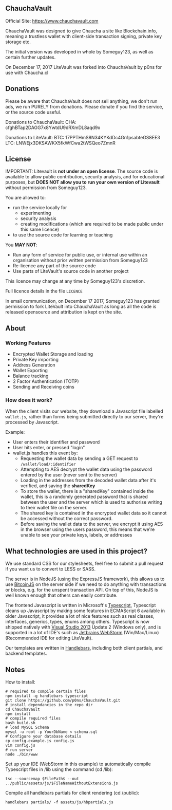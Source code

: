ChauchaVault
--------
Official Site: https://www.chauchavault.com

ChauchaVault was designed to give Chaucha a site like Blockchain.info, meaning a trustless wallet with client-side transaction signing, private key storage etc.

The initial version was developed in whole by Someguy123, as well as certain further updates.

On December 17, 2017 LiteVault was forked into ChauchaVault by p0ns for use with Chaucha.cl

## Donations

Please be aware that ChauchaVault does not sell anything, we don't run ads, we run PURELY from donations. Please donate if you find the service, or the source code useful.

Donations to ChauchaVault:
CHA: cfghBTap2DAGG7x8YwtdU9dRXmDL8aqd9x

Donations to LiteVault:
BTC: 17PPTHmS8N34KYKdDc4Gn1psabteGS8EE3
LTC: LNWEjx3DKSAWKX5fkWfCwa2tWSQeo7ZmnR

## License

IMPORTANT: Litevault is **not under an open license**. The source code is available to allow public contribution, security analysis, and for educational purposes, but **DOES NOT allow you to run your own version of Litevault** without permission from Someguy123.

You are allowed to:

  - run the service locally for
    - experimenting
    - security analysis
    - creating modifications (which are required to be
      made public under this same licence)
  - to use the source code for learning or teaching

You **MAY NOT**:

  - Run any form of service for public use, or internal use within an organisation without prior written permission from Someguy123
  - Re-licence any part of the source code
  - Use parts of LiteVault's source code in another project

This licence may change at any time by Someguy123's discretion.

Full licence details in the file `LICENCE`

In email communication, on December 17 2017, Someguy123 has granted
permission to fork LiteVault into ChauchaVault as long as all the code is released opensource
and attribution is kept on the site.

## About

### Working Features

 - Encrypted Wallet Storage and loading
 - Private Key importing
 - Address Generation
 - Wallet Exporting
 - Balance tracking
 - 2 Factor Authentication (TOTP)
 - Sending and Receiving coins

### How does it work?

When the client visits our website, they download a Javascript file labelled `wallet.js`, rather than forms being submitted directly to our server, they're processed by Javascript.

Example:

 - User enters their identifier and password
 - User hits enter, or pressed "login"
 - wallet.js handles this event by:
   - Requesting the wallet data by sending a GET request to `/wallet/load/:identifier`
   - Attempting to AES decrypt the wallet data using the password entered by the user (never sent to the server)
   - Loading in the addresses from the decoded wallet data after it's verified, and saving the **sharedKey**
   - To store the wallet, there is a "sharedKey" contained inside the wallet, this is a randomly generated password that is shared between the user and the server which is used to authorise writing to their wallet file on the server.
   - The shared key is contained in the encrypted wallet data so it cannot be accessed without the correct password.
   - Before saving the wallet data to the server, we encrypt it using AES in the browser using the users password, this means that we're unable to see your private keys, labels, or addresses

## What technologies are used in this project?

We use standard CSS for our stylesheets, feel free to submit a pull request if you want us to convert to LESS or SASS.

The server is in NodeJS (using the ExpressJS framework), this allows us to use [BitcoinJS](http://bitcoinjs.org) on the server side if we need to do anything with transactions or blocks, e.g. for the unspent transaction API. On top of this, NodeJS is well known enough that others can easily contribute.

The frontend Javascript is written in Microsoft's [Typescript](http://www.typescriptlang.org/), Typescript cleans up Javascript by making some features in ECMAScript 6 available in older Javascript, it provides a lot of nice features such as real classes, interfaces, generics, types, enums among others. Typescript is now shipped natively with [Visual Studio 2013](http://www.visualstudio.com/en-us/products/visual-studio-community-vs) Update 2 (Windows only), and is supported in a lot of IDE's such as [Jetbrains WebStorm](https://www.jetbrains.com/webstorm/) (Win/Mac/Linux)(Recommended IDE for editing LiteVault).

Our templates are written in [Handlebars](http://handlebarsjs.com/), including both client partials, and backend templates.

## Notes

How to install:

    # required to compile certain files
    npm install -g handlebars typescript
    git clone https://github.com/p0ns/ChauchaVault.git
    # install dependancies in the repo dir
    cd ChauchaVault
    npm install
    # compile required files
    bash build.sh
    # load MySQL Schema
    mysql -u root -p YourDbName < schema.sql
    # Configure your database details
    cp config.example.js config.js
    vim config.js
    # run server
    node ./bin/www



Set up your IDE (WebStorm in this example) to automatically compile Typescript files in /lib using the command (cd /lib):

    tsc --sourcemap $FilePath$ --out ../public/assets/js/$FileNameWithoutExtension$.js

Compile all handlebars partials for client rendering (cd /public):

    handlebars partials/ -f assets/js/hbpartials.js
